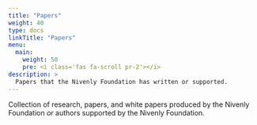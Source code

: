 ```yaml
---
title: "Papers"
weight: 40
type: docs
linkTitle: "Papers"
menu:
  main:
    weight: 50
    pre: <i class='fas fa-scroll pr-2'></i>
description: >
  Papers that the Nivenly Foundation has written or supported.
---
```


Collection of research, papers, and white papers produced by the Nivenly
Foundation _or_ authors supported by the Nivenly Foundation.